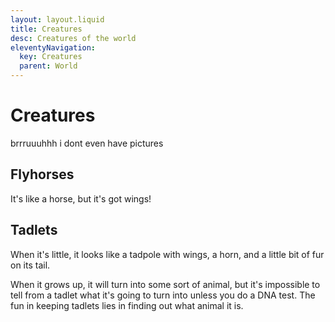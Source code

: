 ```yaml
---
layout: layout.liquid
title: Creatures
desc: Creatures of the world
eleventyNavigation:
  key: Creatures
  parent: World
---
```


# Creatures

brrruuuhhh i dont even have pictures

## Flyhorses

It's like a horse, but it's got wings!

## Tadlets

When it's little, it looks like a tadpole with wings, a horn, and a little bit of fur on its tail.

When it grows up, it will turn into some sort of animal, but it's impossible to tell from a tadlet what it's going to turn into unless you do a DNA test. The fun in keeping tadlets lies in finding out what animal it is.
